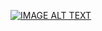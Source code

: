 [![IMAGE ALT TEXT](http://img.youtube.com/vi/XwViIN4ANws/0.jpg)](https://www.youtube.com/watch?v=XwViIN4ANws "第11周翻轉教學")
